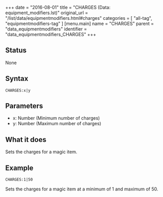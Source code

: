 +++
date = "2016-08-01"
title = "CHARGES (Data: equipment_modifiers.lst)"
original_url = "/list/data/equipmentmodifiers.html#charges"
categories = [ "all-tag", "equipmentmodifiers-tag" ]
[menu.main]
    name = "CHARGES"
    parent = "data_equipmentmodifiers"
    identifier = "data_equipmentmodifiers_CHARGES"
+++

## Status

None

## Syntax

`CHARGES:x|y`

## Parameters

-   x: Number (Minimum number of charges)
-   y: Number (Maximum number of charges)



What it does
------------

Sets the charges for a magic item.

Example
-------

`CHARGES:1|50`

Sets the charges for a magic item at a minimum of 1 and maximum of 50.

